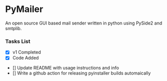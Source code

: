 # PyMailer
An open source GUI based mail sender written in python using PySide2 and smtplib.

### Tasks List
- [x] v1 Completed
- [x] Code Added
- [] Update README with usage instructions and info
- [] Write a github action for releasing pyinstaller builds automaically
